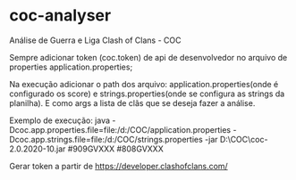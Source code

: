 # coc-analyser

Análise de Guerra e Liga Clash of Clans - COC

Sempre adicionar token (coc.token) de api de desenvolvedor no arquivo de properties application.properties;

Na execução adicionar o path dos arquivo: application.properties(onde é configurado os score) e strings.properties(onde se configura as strings da planilha). E como args a lista de clãs que se deseja fazer a análise.

Exemplo de execução:
java -Dcoc.app.properties.file=file:/d:/COC/application.properties -Dcoc.app.strings.file=file:/d:/COC/strings.properties -jar D:\COC\coc-2.0.2020-10.jar #909GVXXX #808GVXXX

Gerar token a partir de https://developer.clashofclans.com/
